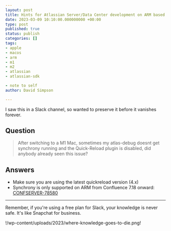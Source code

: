 ```yaml
---
layout: post
title: Hints for Atlassian Server/Data Center development on ARM based Macs – M1/M2
date: 2023-03-09 10:10:00.000000000 +00:00
type: post
published: true
status: publish
categories: []
tags:
- apple
- macos
- arm
- m1
- m2
- atlassian
- atlassian-sdk

- note to self
author: David Simpson

---
```


I saw this in a Slack channel, so wanted to preserve it before it vanishes forever.

## Question

> After switching to a M1 Mac, sometimes my atlas-debug doesnt get synchrony running and the Quick-Reload plugin is disabled, did anybody already seen this issue?

## Answers

- Make sure you are using the latest quickreload version (4.x)
- Synchrony is only supported on ARM from Confluence 7.18 onward: [CONFSERVER-78580](https://jira.atlassian.com/browse/CONFSERVER-78580)

---

Remember, if you're using a free plan for Slack, your knowledge is never safe. It's like Snapchat for business.

!/wp-content/uploads/2023/where-knowledge-goes-to-die.png!
